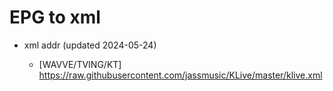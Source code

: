 # EPG to xml

* xml addr (updated 2024-05-24)

  - [WAVVE/TVING/KT]
    https://raw.githubusercontent.com/jassmusic/KLive/master/klive.xml

